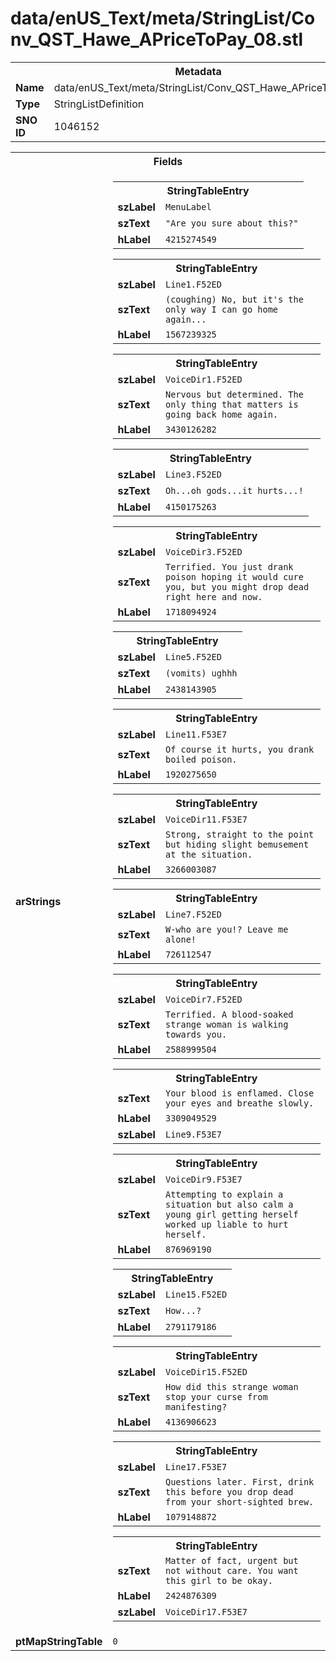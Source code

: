 <h1>data/enUS_Text/meta/StringList/Conv_QST_Hawe_APriceToPay_08.stl</h1><table><tr><th colspan="100%">Metadata</th></tr><tr><td><b>Name</b></td><td>data/enUS_Text/meta/StringList/Conv_QST_Hawe_APriceToPay_08.stl</td></tr><tr><td><b>Type</b></td><td>StringListDefinition</td></tr><tr><td><b>SNO ID</b></td><td>1046152</td></tr></table>

<table><tr><th colspan="100%">Fields</th></tr><tr><td><b>arStrings</b></td><td><table><tr><th colspan="100%">StringTableEntry</th></tr><tr><td><b>szLabel</b></td><td><code>MenuLabel</code></td></tr><tr><td><b>szText</b></td><td><code>"Are you sure about this?"</code></td></tr><tr><td><b>hLabel</b></td><td><code>4215274549</code></td></tr></table>


<table><tr><th colspan="100%">StringTableEntry</th></tr><tr><td><b>szLabel</b></td><td><code>Line1.F52ED</code></td></tr><tr><td><b>szText</b></td><td><code>(coughing) No, but it's the only way I can go home again...</code></td></tr><tr><td><b>hLabel</b></td><td><code>1567239325</code></td></tr></table>


<table><tr><th colspan="100%">StringTableEntry</th></tr><tr><td><b>szLabel</b></td><td><code>VoiceDir1.F52ED</code></td></tr><tr><td><b>szText</b></td><td><code>Nervous but determined. The only thing that matters is going back home again.</code></td></tr><tr><td><b>hLabel</b></td><td><code>3430126282</code></td></tr></table>


<table><tr><th colspan="100%">StringTableEntry</th></tr><tr><td><b>szLabel</b></td><td><code>Line3.F52ED</code></td></tr><tr><td><b>szText</b></td><td><code>Oh...oh gods...it hurts...!</code></td></tr><tr><td><b>hLabel</b></td><td><code>4150175263</code></td></tr></table>


<table><tr><th colspan="100%">StringTableEntry</th></tr><tr><td><b>szLabel</b></td><td><code>VoiceDir3.F52ED</code></td></tr><tr><td><b>szText</b></td><td><code>Terrified. You just drank poison hoping it would cure you, but you might drop dead right here and now.</code></td></tr><tr><td><b>hLabel</b></td><td><code>1718094924</code></td></tr></table>


<table><tr><th colspan="100%">StringTableEntry</th></tr><tr><td><b>szLabel</b></td><td><code>Line5.F52ED</code></td></tr><tr><td><b>szText</b></td><td><code>(vomits) ughhh</code></td></tr><tr><td><b>hLabel</b></td><td><code>2438143905</code></td></tr></table>


<table><tr><th colspan="100%">StringTableEntry</th></tr><tr><td><b>szLabel</b></td><td><code>Line11.F53E7</code></td></tr><tr><td><b>szText</b></td><td><code>Of course it hurts, you drank boiled poison.</code></td></tr><tr><td><b>hLabel</b></td><td><code>1920275650</code></td></tr></table>


<table><tr><th colspan="100%">StringTableEntry</th></tr><tr><td><b>szLabel</b></td><td><code>VoiceDir11.F53E7</code></td></tr><tr><td><b>szText</b></td><td><code>Strong, straight to the point but hiding slight bemusement at the situation.</code></td></tr><tr><td><b>hLabel</b></td><td><code>3266003087</code></td></tr></table>


<table><tr><th colspan="100%">StringTableEntry</th></tr><tr><td><b>szLabel</b></td><td><code>Line7.F52ED</code></td></tr><tr><td><b>szText</b></td><td><code>W-who are you!? Leave me alone!</code></td></tr><tr><td><b>hLabel</b></td><td><code>726112547</code></td></tr></table>


<table><tr><th colspan="100%">StringTableEntry</th></tr><tr><td><b>szLabel</b></td><td><code>VoiceDir7.F52ED</code></td></tr><tr><td><b>szText</b></td><td><code>Terrified. A blood-soaked strange woman is walking towards you.</code></td></tr><tr><td><b>hLabel</b></td><td><code>2588999504</code></td></tr></table>


<table><tr><th colspan="100%">StringTableEntry</th></tr><tr><td><b>szText</b></td><td><code>Your blood is enflamed. Close your eyes and breathe slowly.</code></td></tr><tr><td><b>hLabel</b></td><td><code>3309049529</code></td></tr><tr><td><b>szLabel</b></td><td><code>Line9.F53E7</code></td></tr></table>


<table><tr><th colspan="100%">StringTableEntry</th></tr><tr><td><b>szLabel</b></td><td><code>VoiceDir9.F53E7</code></td></tr><tr><td><b>szText</b></td><td><code>Attempting to explain a situation but also calm a young girl getting herself worked up liable to hurt herself.</code></td></tr><tr><td><b>hLabel</b></td><td><code>876969190</code></td></tr></table>


<table><tr><th colspan="100%">StringTableEntry</th></tr><tr><td><b>szLabel</b></td><td><code>Line15.F52ED</code></td></tr><tr><td><b>szText</b></td><td><code>How...?</code></td></tr><tr><td><b>hLabel</b></td><td><code>2791179186</code></td></tr></table>


<table><tr><th colspan="100%">StringTableEntry</th></tr><tr><td><b>szLabel</b></td><td><code>VoiceDir15.F52ED</code></td></tr><tr><td><b>szText</b></td><td><code>How did this strange woman stop your curse from manifesting?</code></td></tr><tr><td><b>hLabel</b></td><td><code>4136906623</code></td></tr></table>


<table><tr><th colspan="100%">StringTableEntry</th></tr><tr><td><b>szLabel</b></td><td><code>Line17.F53E7</code></td></tr><tr><td><b>szText</b></td><td><code>Questions later. First, drink this before you drop dead from your short-sighted brew.</code></td></tr><tr><td><b>hLabel</b></td><td><code>1079148872</code></td></tr></table>


<table><tr><th colspan="100%">StringTableEntry</th></tr><tr><td><b>szText</b></td><td><code>Matter of fact, urgent but not without care. You want this girl to be okay.</code></td></tr><tr><td><b>hLabel</b></td><td><code>2424876309</code></td></tr><tr><td><b>szLabel</b></td><td><code>VoiceDir17.F53E7</code></td></tr></table>


</td></tr><tr><td><b>ptMapStringTable</b></td><td><code>0</code></td></tr></table>

